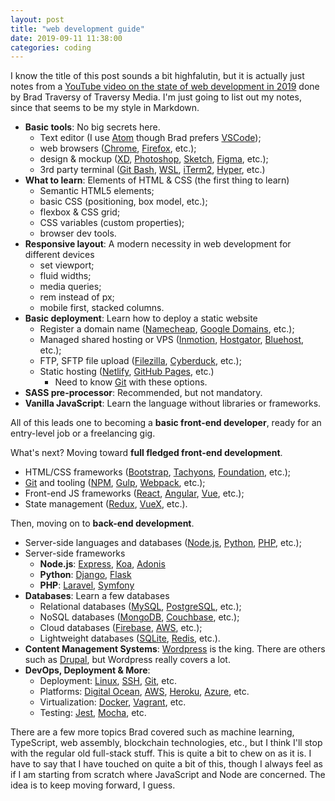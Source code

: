 ```yaml
---
layout: post
title: "web development guide"
date: 2019-09-11 11:38:00
categories: coding
---
```

I know the title of this post sounds a bit highfalutin, but it is actually just notes from a [YouTube video on the state of web development in 2019](https://youtu.be/UnTQVlqmDQ0) done by Brad Traversy of Traversy Media. I'm just going to list out my notes, since that seems to be my style in Markdown.

* **Basic tools**: No big secrets here.
  - Text editor (I use [Atom](https://atom.io/) though Brad prefers [VSCode](https://code.visualstudio.com/));
  - web browsers ([Chrome](https://www.google.com/chrome/), [Firefox](https://www.mozilla.org/en-US/firefox/), etc.);
  - design & mockup ([XD](https://www.adobe.com/products/xd.html?sdid=12B9F15S&mv=Search&ef_id=CjwKCAjwtuLrBRAlEiwAPVcZBpvFA88xnL4E9f202-tz5zVyEc5HeqW7gmlg1b971DRmIE-JvkIqZhoC2Y0QAvD_BwE:G:s&s_kwcid=AL!3085!3!315233773899!b!!g!!experience%20design%20adobe), [Photoshop](https://www.adobe.com/products/photoshop.html), [Sketch](https://www.sketch.com/), [Figma](https://www.figma.com/), etc.);
  - 3rd party terminal ([Git Bash](https://gitforwindows.org/), [WSL](https://github.com/goreliu/wsl-terminal), [iTerm2](https://www.iterm2.com/), [Hyper](https://hyper.is/), etc.)
* **What to learn**: Elements of HTML & CSS (the first thing to learn)
  - Semantic HTML5 elements;
  - basic CSS (positioning, box model, etc.);
  - flexbox & CSS grid;
  - CSS variables (custom properties);
  - browser dev tools.
* **Responsive layout**: A modern necessity in web development for different devices
  - set viewport;
  - fluid widths;
  - media queries;
  - rem instead of px;
  - mobile first, stacked columns.
* **Basic deployment**: Learn how to deploy a static website
  - Register a domain name ([Namecheap](https://www.namecheap.com/?gclid=CjwKCAjwtuLrBRAlEiwAPVcZBnQDnaDyomFkWftM67kv1xWYm6eyVMGgGeOjhOjtpDiNsR2Fn8JmBxoCpz8QAvD_BwE), [Google Domains](https://domains.google/?gclid=CjwKCAjwtuLrBRAlEiwAPVcZBpkRmnV0Z5Otpbu6_jPeYOTPnZ_jB91PMK-sB8e9pPbdkcrcmMAxmBoCnAgQAvD_BwE#/?utm_source=google&utm_medium=cpc&utm_campaign=na-US-all-en-dr-bkws-all-all-lead-b-domains-1007025&utm_content=text-ad-none-none-DEV_all-CRE_323133597017-ADGP_Hybrid+%7C+AW+SEM+%7C+BKWS+~+BMM+%7C+%5B1:1%5D+Google+Domain-KWID_43700040074073940-kwd-22740955676&utm_term=KW_%2Bgoogle%20%2Bdomain-ST_%2Bgoogle+%2Bdomain), etc.);
  - Managed shared hosting or VPS ([Inmotion](https://www.inmotionhosting.com/home-y?gclid=CjwKCAjwtuLrBRAlEiwAPVcZBhUvovqtWsPN60SfLpeDbEuvlDLGck_VL_IYkyftHWcAig0sB1uvohoC6xMQAvD_BwE), [Hostgator](https://www.hostgator.com/web-hosting?utm_source=google&utm_medium=brandsearch&kclickid=008209db-fed7-480b-92be-7a744f8f63f6&kenshoo_ida=NotAssigned&campaign=2025448454&adgroup=79038776529&adid=381262868395&utm_term=hostgator&matchtype=e&addisttype=g&gclid=CjwKCAjwtuLrBRAlEiwAPVcZBgHQPd732wLdJzy_r-SHxQzlhLBOeSU5a4x-LxWnf9wc3_-lh6zSpRoCPiQQAvD_BwE), [Bluehost](https://www.bluehost.com/?utm_source=google&utm_medium=brandsearch&kclickid=008209db-fed7-480b-92be-7a744f8f63f6&kenshoo_ida=Blue%20Host%20IDA&gclid=CjwKCAjwtuLrBRAlEiwAPVcZBrhqmcY__6i9pXapBK99ba7nJwBP8iGydcF07iwV2p6ta_mEGG6rgxoCD7cQAvD_BwE&utm_campaign=affiliate-link_searchbrandpromo_PPC), etc.);
  - FTP, SFTP file upload ([Filezilla](https://filezilla-project.org/), [Cyberduck](https://cyberduck.io/), etc.);
  - Static hosting ([Netlify](https://www.netlify.com/), [GitHub Pages](https://pages.github.com/), etc.)
    - Need to know [Git](https://git-scm.com/) with these options.
* **SASS pre-processor**: Recommended, but not mandatory.
* **Vanilla JavaScript**: Learn the language without libraries or frameworks.

All of this leads one to becoming a **basic front-end developer**, ready for an entry-level job or a freelancing gig.

What's next? Moving toward **full fledged front-end development**.
* HTML/CSS frameworks ([Bootstrap](https://getbootstrap.com/), [Tachyons](https://tachyons.io/), [Foundation](https://foundation.zurb.com/), etc.);
* [Git](https://git-scm.com/) and tooling ([NPM](https://www.npmjs.com/), [Gulp](https://gulpjs.com/), [Webpack](https://webpack.js.org/), etc.);
* Front-end JS frameworks ([React](https://reactjs.org/), [Angular](https://angular.io/), [Vue](https://vuejs.org/), etc.);
* State management ([Redux](https://redux.js.org/), [VueX](https://vuex.vuejs.org/), etc.).

Then, moving on to **back-end development**.
* Server-side languages and databases ([Node.js](https://nodejs.org/en/), [Python](https://www.python.org/), [PHP](https://www.php.net/), etc.);
* Server-side frameworks
  - **Node.js**: [Express](http://expressjs.com/), [Koa](https://koajs.com/), [Adonis](https://adonisjs.com/)
  - **Python**: [Django](https://www.djangoproject.com/), [Flask](https://flask.palletsprojects.com/en/1.1.x/)
  - **PHP**: [Laravel](https://laravel.com/), [Symfony](https://symfony.com/)
* **Databases**: Learn a few databases
  - Relational databases ([MySQL](https://www.mysql.com/), [PostgreSQL](https://www.postgresql.org/), etc.);
  - NoSQL databases ([MongoDB](https://www.mongodb.com/), [Couchbase](https://www.couchbase.com/), etc.);
  - Cloud databases ([Firebase](https://firebase.google.com/), [AWS](https://aws.amazon.com/), etc.);
  - Lightweight databases ([SQLite](https://www.sqlite.org/index.html), [Redis](https://redis.io/), etc.).
* **Content Management Systems**: [Wordpress](https://wordpress.org/) is the king. There are others such as [Drupal](https://www.drupal.org/), but Wordpress really covers a lot.
* **DevOps, Deployment & More**:
  - Deployment: [Linux](https://www.linux.org/), [SSH](https://www.ssh.com/), [Git](https://git-scm.com/), etc.
  - Platforms: [Digital Ocean](https://www.digitalocean.com/), [AWS](https://aws.amazon.com), [Heroku](https://heroku.com), [Azure](https://azure.microsoft.com/en-us/), etc.
  - Virtualization: [Docker](https://www.docker.com/), [Vagrant](https://www.vagrantup.com/), etc.
  - Testing: [Jest](https://jestjs.io/), [Mocha](https://mochajs.org/), etc.

There are a few more topics Brad covered such as machine learning, TypeScript, web assembly, blockchain technologies, etc., but I think I'll stop with the regular old full-stack stuff. This is quite a bit to chew on as it is. I have to say that I have touched on quite a bit of this, though I always feel as if I am starting from scratch where JavaScript and Node are concerned. The idea is to keep moving forward, I guess.
